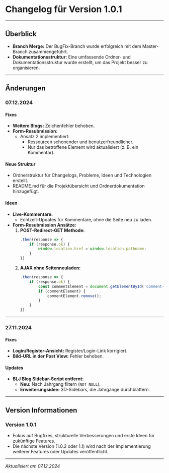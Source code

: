 # **Changelog für Version 1.0.1**

---

## **Überblick**
- **Branch Merge:** Der BugFix-Branch wurde erfolgreich mit dem Master-Branch zusammengeführt.
- **Dokumentationsstruktur:** Eine umfassende Ordner- und Dokumentationsstruktur wurde erstellt, um das Projekt besser zu organisieren.

---

## **Änderungen**

### **07.12.2024**
#### **Fixes**
- **Weitere Blogs:** Zeichenfehler behoben.
- **Form-Resubmission:** 
  - Ansatz 2 implementiert:
    - Ressourcen schonender und benutzerfreundlicher.
    - Nur das betroffene Element wird aktualisiert (z. B. ein Kommentar).

#### **Neue Struktur**
- Ordnerstruktur für Changelogs, Probleme, Ideen und Technologien erstellt.
- README.md für die Projektübersicht und Ordnerdokumentation hinzugefügt.

#### **Ideen**
- **Live-Kommentare:**
  - Echtzeit-Updates für Kommentare, ohne die Seite neu zu laden.
- **Form-Resubmission Ansätze:**
  1. **POST-Redirect-GET Methode:**  
     ```javascript
     .then(response => {
         if (response.ok) {
             window.location.href = window.location.pathname;
         }
     })
     ```
  2. **AJAX ohne Seitenneuladen:**  
     ```javascript
     .then(response => {
         if (response.ok) {
             const commentElement = document.getElementById('comment-' + commentId);
             if (commentElement) {
                 commentElement.remove();
             }
         }
     })
     ```

---

### **27.11.2024**
#### **Fixes**
- **Login/Register-Ansicht:** Register/Login-Link korrigiert.
- **Bild-URL in der Post View:** Fehler behoben.

#### **Updates**
- **BLJ Blog Sidebar-Script entfernt:**
  - **Neu:** Nach Jahrgang filtern (`NOT NULL`).
  - **Erweiterungsidee:** 3D-Sidebars, die Jahrgänge durchblättern.

---

## **Version Informationen**
### **Version 1.0.1**
- Fokus auf Bugfixes, strukturelle Verbesserungen und erste Ideen für zukünftige Features.
- Die nächste Version (1.0.2 oder 1.1) wird nach der Implementierung weiterer Features oder Updates veröffentlicht.

---

*Aktualisiert am 07.12.2024*
